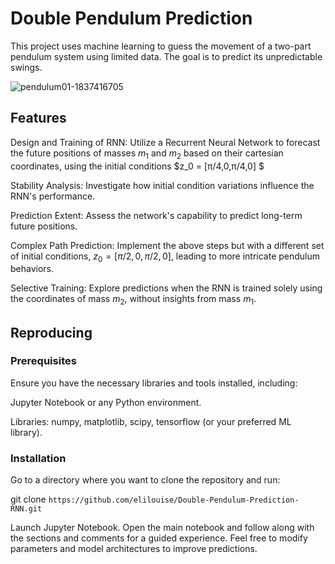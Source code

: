 # Double Pendulum Prediction

This project uses machine learning to guess the movement of a two-part pendulum system using limited data. The goal is to predict its unpredictable swings.

![pendulum01-1837416705](https://github.com/elilouise/Double-Pendulum/assets/53550369/2c137b3b-1945-445d-b17e-facc51e89c6b)

## Features

Design and Training of RNN: Utilize a Recurrent Neural Network to forecast the future positions of masses 
$m_1$ and $m_2$ based on their cartesian coordinates, using the initial conditions 
$z_0 = [π/4,0,π/4,0] $

Stability Analysis: Investigate how initial condition variations influence the RNN's performance.

Prediction Extent: Assess the network's capability to predict long-term future positions.

Complex Path Prediction: Implement the above steps but with a different set of initial conditions, 
$z_0= [π/2,0,π/2,0]$, leading to more intricate pendulum behaviors.

Selective Training: Explore predictions when the RNN is trained solely using the coordinates of mass 
$m_2$, without insights from mass $m_1$.

## Reproducing

### Prerequisites

Ensure you have the necessary libraries and tools installed, including:

Jupyter Notebook or any Python environment.

Libraries: numpy, matplotlib, scipy, tensorflow (or your preferred ML library).

### Installation

Go to a directory where you want to clone the repository and run:

git clone `https://github.com/elilouise/Double-Pendulum-Prediction-RNN.git`

Launch Jupyter Notebook. Open the main notebook and follow along with the sections and comments for a guided experience. Feel free to modify parameters and model architectures to improve predictions.
